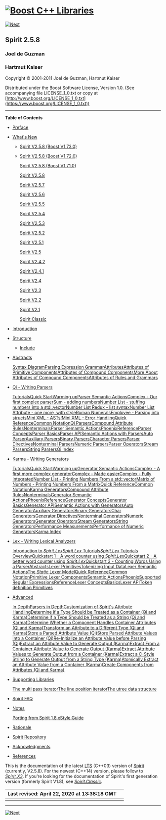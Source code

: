 # [![Boost C++ Libraries](https://www.boost.org/gfx/space.png)](https://www.boost.org/)

[![Next](https://www.boost.org/doc/libs/1_73_0/doc/src/images/next.png)](https://www.boost.org/doc/libs/1_73_0/libs/spirit/doc/html/spirit/preface.html)

## Spirit 2.5.8

### Joel de Guzman

### Hartmut Kaiser

Copyright © 2001-2011 Joel de Guzman, Hartmut Kaiser



Distributed under the Boost Software License, Version 1.0. (See accompanying file LICENSE_1_0.txt or copy at [http://www.boost.org/LICENSE_1_0.txt](https://www.boost.org/LICENSE_1_0.txt))

------

**Table of Contents**

- [Preface](https://www.boost.org/doc/libs/1_73_0/libs/spirit/doc/html/spirit/preface.html)

- [What's New](https://www.boost.org/doc/libs/1_73_0/libs/spirit/doc/html/spirit/what_s_new.html)

  - [Spirit V2.5.8 (Boost V1.73.0)](https://www.boost.org/doc/libs/1_73_0/libs/spirit/doc/html/spirit/what_s_new/spirit_2_5_8_boost_1_73.html)

  - [Spirit V2.5.8 (Boost V1.72.0)](https://www.boost.org/doc/libs/1_73_0/libs/spirit/doc/html/spirit/what_s_new/spirit_2_5_8_boost_1_72.html)

    [Spirit V2.5.8 (Boost V1.71.0)](https://www.boost.org/doc/libs/1_73_0/libs/spirit/doc/html/spirit/what_s_new/spirit_2_5_8_boost_1_71.html)

    [Spirit V2.5.8](https://www.boost.org/doc/libs/1_73_0/libs/spirit/doc/html/spirit/what_s_new/spirit_2_5_8.html)

    [Spirit V2.5.7](https://www.boost.org/doc/libs/1_73_0/libs/spirit/doc/html/spirit/what_s_new/spirit_2_5_7.html)

    [Spirit V2.5.6](https://www.boost.org/doc/libs/1_73_0/libs/spirit/doc/html/spirit/what_s_new/spirit_2_5_6.html)

    [Spirit V2.5.5](https://www.boost.org/doc/libs/1_73_0/libs/spirit/doc/html/spirit/what_s_new/spirit_2_5_5.html)

    [Spirit V2.5.4](https://www.boost.org/doc/libs/1_73_0/libs/spirit/doc/html/spirit/what_s_new/spirit_2_5_4.html)

    [Spirit V2.5.3](https://www.boost.org/doc/libs/1_73_0/libs/spirit/doc/html/spirit/what_s_new/spirit_2_5_3.html)

    [Spirit V2.5.2](https://www.boost.org/doc/libs/1_73_0/libs/spirit/doc/html/spirit/what_s_new/spirit_2_5_2.html)

    [Spirit V2.5.1](https://www.boost.org/doc/libs/1_73_0/libs/spirit/doc/html/spirit/what_s_new/spirit_2_5_1.html)

    [Spirit V2.5](https://www.boost.org/doc/libs/1_73_0/libs/spirit/doc/html/spirit/what_s_new/spirit_2_5.html)

    [Spirit V2.4.2](https://www.boost.org/doc/libs/1_73_0/libs/spirit/doc/html/spirit/what_s_new/spirit_2_4_2.html)

    [Spirit V2.4.1](https://www.boost.org/doc/libs/1_73_0/libs/spirit/doc/html/spirit/what_s_new/spirit_2_4_1.html)

    [Spirit V2.4](https://www.boost.org/doc/libs/1_73_0/libs/spirit/doc/html/spirit/what_s_new/spirit_2_4.html)

    [Spirit V2.3](https://www.boost.org/doc/libs/1_73_0/libs/spirit/doc/html/spirit/what_s_new/spirit_2_3.html)

    [Spirit V2.2](https://www.boost.org/doc/libs/1_73_0/libs/spirit/doc/html/spirit/what_s_new/spirit_2_2.html)

    [Spirit V2.1](https://www.boost.org/doc/libs/1_73_0/libs/spirit/doc/html/spirit/what_s_new/spirit_2_1.html)

    [Spirit Classic](https://www.boost.org/doc/libs/1_73_0/libs/spirit/doc/html/spirit/what_s_new/spirit_1_x.html)

- [Introduction](https://www.boost.org/doc/libs/1_73_0/libs/spirit/doc/html/spirit/introduction.html)

- [Structure](https://www.boost.org/doc/libs/1_73_0/libs/spirit/doc/html/spirit/structure.html)

  - [Include](https://www.boost.org/doc/libs/1_73_0/libs/spirit/doc/html/spirit/structure/include.html)

- [Abstracts](https://www.boost.org/doc/libs/1_73_0/libs/spirit/doc/html/spirit/abstracts.html)

  [Syntax Diagram](https://www.boost.org/doc/libs/1_73_0/libs/spirit/doc/html/spirit/abstracts/syntax_diagram.html)[Parsing Expression Grammar](https://www.boost.org/doc/libs/1_73_0/libs/spirit/doc/html/spirit/abstracts/parsing_expression_grammar.html)[Attributes](https://www.boost.org/doc/libs/1_73_0/libs/spirit/doc/html/spirit/abstracts/attributes.html)[Attributes of Primitive Components](https://www.boost.org/doc/libs/1_73_0/libs/spirit/doc/html/spirit/abstracts/attributes/primitive_attributes.html)[Attributes of Compound Components](https://www.boost.org/doc/libs/1_73_0/libs/spirit/doc/html/spirit/abstracts/attributes/compound_attributes.html)[More About Attributes of Compound Components](https://www.boost.org/doc/libs/1_73_0/libs/spirit/doc/html/spirit/abstracts/attributes/more_compound_attributes.html)[Attributes of Rules and Grammars](https://www.boost.org/doc/libs/1_73_0/libs/spirit/doc/html/spirit/abstracts/attributes/nonterminal_attributes.html)

- [Qi - Writing Parsers](https://www.boost.org/doc/libs/1_73_0/libs/spirit/doc/html/spirit/qi.html)

  [Tutorials](https://www.boost.org/doc/libs/1_73_0/libs/spirit/doc/html/spirit/qi/tutorials.html)[Quick Start](https://www.boost.org/doc/libs/1_73_0/libs/spirit/doc/html/spirit/qi/tutorials/quick_start.html)[Warming up](https://www.boost.org/doc/libs/1_73_0/libs/spirit/doc/html/spirit/qi/tutorials/warming_up.html)[Parser Semantic Actions](https://www.boost.org/doc/libs/1_73_0/libs/spirit/doc/html/spirit/qi/tutorials/semantic_actions.html)[Complex - Our first complex parser](https://www.boost.org/doc/libs/1_73_0/libs/spirit/doc/html/spirit/qi/tutorials/complex___our_first_complex_parser.html)[Sum - adding numbers](https://www.boost.org/doc/libs/1_73_0/libs/spirit/doc/html/spirit/qi/tutorials/sum___adding_numbers.html)[Number List - stuffing numbers into a std::vector](https://www.boost.org/doc/libs/1_73_0/libs/spirit/doc/html/spirit/qi/tutorials/number_list___stuffing_numbers_into_a_std__vector.html)[Number List Redux - list syntax](https://www.boost.org/doc/libs/1_73_0/libs/spirit/doc/html/spirit/qi/tutorials/number_list_redux___list_syntax.html)[Number List Attribute - one more, with style](https://www.boost.org/doc/libs/1_73_0/libs/spirit/doc/html/spirit/qi/tutorials/number_list_attribute___one_more__with_style.html)[Roman Numerals](https://www.boost.org/doc/libs/1_73_0/libs/spirit/doc/html/spirit/qi/tutorials/roman_numerals.html)[Employee - Parsing into structs](https://www.boost.org/doc/libs/1_73_0/libs/spirit/doc/html/spirit/qi/tutorials/employee___parsing_into_structs.html)[Mini XML - ASTs!](https://www.boost.org/doc/libs/1_73_0/libs/spirit/doc/html/spirit/qi/tutorials/mini_xml___asts_.html)[Mini XML - Error Handling](https://www.boost.org/doc/libs/1_73_0/libs/spirit/doc/html/spirit/qi/tutorials/mini_xml___error_handling.html)[Quick Reference](https://www.boost.org/doc/libs/1_73_0/libs/spirit/doc/html/spirit/qi/quick_reference.html)[Common Notation](https://www.boost.org/doc/libs/1_73_0/libs/spirit/doc/html/spirit/qi/quick_reference/common_notation.html)[Qi Parsers](https://www.boost.org/doc/libs/1_73_0/libs/spirit/doc/html/spirit/qi/quick_reference/qi_parsers.html)[Compound Attribute Rules](https://www.boost.org/doc/libs/1_73_0/libs/spirit/doc/html/spirit/qi/quick_reference/compound_attribute_rules.html)[Nonterminals](https://www.boost.org/doc/libs/1_73_0/libs/spirit/doc/html/spirit/qi/quick_reference/non_terminals.html)[Parser Semantic Actions](https://www.boost.org/doc/libs/1_73_0/libs/spirit/doc/html/spirit/qi/quick_reference/semantic_actions.html)[Phoenix](https://www.boost.org/doc/libs/1_73_0/libs/spirit/doc/html/spirit/qi/quick_reference/phoenix.html)[Reference](https://www.boost.org/doc/libs/1_73_0/libs/spirit/doc/html/spirit/qi/reference.html)[Parser Concepts](https://www.boost.org/doc/libs/1_73_0/libs/spirit/doc/html/spirit/qi/reference/parser_concepts.html)[Parser Basics](https://www.boost.org/doc/libs/1_73_0/libs/spirit/doc/html/spirit/qi/reference/basics.html)[Parser API](https://www.boost.org/doc/libs/1_73_0/libs/spirit/doc/html/spirit/qi/reference/parse_api.html)[Semantic Actions with Parsers](https://www.boost.org/doc/libs/1_73_0/libs/spirit/doc/html/spirit/qi/reference/action.html)[Auto Parser](https://www.boost.org/doc/libs/1_73_0/libs/spirit/doc/html/spirit/qi/reference/auto.html)[Auxiliary Parsers](https://www.boost.org/doc/libs/1_73_0/libs/spirit/doc/html/spirit/qi/reference/auxiliary.html)[Binary Parsers](https://www.boost.org/doc/libs/1_73_0/libs/spirit/doc/html/spirit/qi/reference/binary.html)[Character Parsers](https://www.boost.org/doc/libs/1_73_0/libs/spirit/doc/html/spirit/qi/reference/char.html)[Parser Directives](https://www.boost.org/doc/libs/1_73_0/libs/spirit/doc/html/spirit/qi/reference/directive.html)[Nonterminal Parsers](https://www.boost.org/doc/libs/1_73_0/libs/spirit/doc/html/spirit/qi/reference/nonterminal.html)[Numeric Parsers](https://www.boost.org/doc/libs/1_73_0/libs/spirit/doc/html/spirit/qi/reference/numeric.html)[Parser Operators](https://www.boost.org/doc/libs/1_73_0/libs/spirit/doc/html/spirit/qi/reference/operator.html)[Stream Parsers](https://www.boost.org/doc/libs/1_73_0/libs/spirit/doc/html/spirit/qi/reference/stream.html)[String Parsers](https://www.boost.org/doc/libs/1_73_0/libs/spirit/doc/html/spirit/qi/reference/string.html)[Qi Index](https://www.boost.org/doc/libs/1_73_0/libs/spirit/doc/html/spirit/qi/s04.html)

- [Karma - Writing Generators](https://www.boost.org/doc/libs/1_73_0/libs/spirit/doc/html/spirit/karma.html)

  [Tutorials](https://www.boost.org/doc/libs/1_73_0/libs/spirit/doc/html/spirit/karma/tutorials.html)[Quick Start](https://www.boost.org/doc/libs/1_73_0/libs/spirit/doc/html/spirit/karma/tutorials/quick_start.html)[Warming up](https://www.boost.org/doc/libs/1_73_0/libs/spirit/doc/html/spirit/karma/tutorials/warming_up.html)[Generator Semantic Actions](https://www.boost.org/doc/libs/1_73_0/libs/spirit/doc/html/spirit/karma/tutorials/semantic_actions.html)[Complex - A first more complex generator](https://www.boost.org/doc/libs/1_73_0/libs/spirit/doc/html/spirit/karma/tutorials/karma_complex.html)[Complex - Made easier](https://www.boost.org/doc/libs/1_73_0/libs/spirit/doc/html/spirit/karma/tutorials/karma_easier_complex.html)[Complex - Fully Integrated](https://www.boost.org/doc/libs/1_73_0/libs/spirit/doc/html/spirit/karma/tutorials/karma_adapted_complex.html)[Number List - Printing Numbers From a std::vector](https://www.boost.org/doc/libs/1_73_0/libs/spirit/doc/html/spirit/karma/tutorials/num_list.html)[Matrix of Numbers - Printing Numbers From a Matrix](https://www.boost.org/doc/libs/1_73_0/libs/spirit/doc/html/spirit/karma/tutorials/num_matrix.html)[Quick Reference](https://www.boost.org/doc/libs/1_73_0/libs/spirit/doc/html/spirit/karma/quick_reference.html)[Common Notation](https://www.boost.org/doc/libs/1_73_0/libs/spirit/doc/html/spirit/karma/quick_reference/common_notation.html)[Karma Generators](https://www.boost.org/doc/libs/1_73_0/libs/spirit/doc/html/spirit/karma/quick_reference/primitive_generators.html)[Compound Attribute Rules](https://www.boost.org/doc/libs/1_73_0/libs/spirit/doc/html/spirit/karma/quick_reference/compound_attribute_rules.html)[Nonterminals](https://www.boost.org/doc/libs/1_73_0/libs/spirit/doc/html/spirit/karma/quick_reference/non_terminals.html)[Generator Semantic Actions](https://www.boost.org/doc/libs/1_73_0/libs/spirit/doc/html/spirit/karma/quick_reference/semantic_actions.html)[Phoenix](https://www.boost.org/doc/libs/1_73_0/libs/spirit/doc/html/spirit/karma/quick_reference/phoenix.html)[Reference](https://www.boost.org/doc/libs/1_73_0/libs/spirit/doc/html/spirit/karma/reference.html)[Generator Concepts](https://www.boost.org/doc/libs/1_73_0/libs/spirit/doc/html/spirit/karma/reference/generator_concepts.html)[Generator Basics](https://www.boost.org/doc/libs/1_73_0/libs/spirit/doc/html/spirit/karma/reference/basics.html)[Generator API](https://www.boost.org/doc/libs/1_73_0/libs/spirit/doc/html/spirit/karma/reference/generate_api.html)[Semantic Actions with Generators](https://www.boost.org/doc/libs/1_73_0/libs/spirit/doc/html/spirit/karma/reference/action.html)[Auto Generator](https://www.boost.org/doc/libs/1_73_0/libs/spirit/doc/html/spirit/karma/reference/auto.html)[Auxiliary Generators](https://www.boost.org/doc/libs/1_73_0/libs/spirit/doc/html/spirit/karma/reference/auxiliary.html)[Binary Generators](https://www.boost.org/doc/libs/1_73_0/libs/spirit/doc/html/spirit/karma/reference/binary.html)[Char Generators](https://www.boost.org/doc/libs/1_73_0/libs/spirit/doc/html/spirit/karma/reference/char.html)[Generator Directives](https://www.boost.org/doc/libs/1_73_0/libs/spirit/doc/html/spirit/karma/reference/directive.html)[Nonterminal Generators](https://www.boost.org/doc/libs/1_73_0/libs/spirit/doc/html/spirit/karma/reference/nonterminal.html)[Numeric Generators](https://www.boost.org/doc/libs/1_73_0/libs/spirit/doc/html/spirit/karma/reference/numeric.html)[Generator Operators](https://www.boost.org/doc/libs/1_73_0/libs/spirit/doc/html/spirit/karma/reference/operator.html)[Stream Generators](https://www.boost.org/doc/libs/1_73_0/libs/spirit/doc/html/spirit/karma/reference/stream.html)[String Generators](https://www.boost.org/doc/libs/1_73_0/libs/spirit/doc/html/spirit/karma/reference/string.html)[Performance Measurements](https://www.boost.org/doc/libs/1_73_0/libs/spirit/doc/html/spirit/karma/performance_measurements.html)[Performance of Numeric Generators](https://www.boost.org/doc/libs/1_73_0/libs/spirit/doc/html/spirit/karma/performance_measurements/numeric_performance.html)[Karma Index](https://www.boost.org/doc/libs/1_73_0/libs/spirit/doc/html/spirit/karma/s05.html)

- [Lex - Writing Lexical Analyzers](https://www.boost.org/doc/libs/1_73_0/libs/spirit/doc/html/spirit/lex.html)

  [Introduction to *Spirit.Lex*](https://www.boost.org/doc/libs/1_73_0/libs/spirit/doc/html/spirit/lex/lexer_introduction.html)[*Spirit.Lex* Tutorials](https://www.boost.org/doc/libs/1_73_0/libs/spirit/doc/html/spirit/lex/tutorials.html)[*Spirit.Lex* Tutorials Overview](https://www.boost.org/doc/libs/1_73_0/libs/spirit/doc/html/spirit/lex/tutorials/lexer_tutorials.html)[Quickstart 1 - A word counter using *Spirit.Lex*](https://www.boost.org/doc/libs/1_73_0/libs/spirit/doc/html/spirit/lex/tutorials/lexer_quickstart1.html)[Quickstart 2 - A better word counter using *Spirit.Lex*](https://www.boost.org/doc/libs/1_73_0/libs/spirit/doc/html/spirit/lex/tutorials/lexer_quickstart2.html)[Quickstart 3 - Counting Words Using a Parser](https://www.boost.org/doc/libs/1_73_0/libs/spirit/doc/html/spirit/lex/tutorials/lexer_quickstart3.html)[Abstracts](https://www.boost.org/doc/libs/1_73_0/libs/spirit/doc/html/spirit/lex/abstracts.html)[Lexer Primitives](https://www.boost.org/doc/libs/1_73_0/libs/spirit/doc/html/spirit/lex/abstracts/lexer_primitives.html)[Tokenizing Input Data](https://www.boost.org/doc/libs/1_73_0/libs/spirit/doc/html/spirit/lex/abstracts/lexer_tokenizing.html)[Lexer Semantic Actions](https://www.boost.org/doc/libs/1_73_0/libs/spirit/doc/html/spirit/lex/abstracts/lexer_semantic_actions.html)[The *Static* Lexer Model](https://www.boost.org/doc/libs/1_73_0/libs/spirit/doc/html/spirit/lex/abstracts/lexer_static_model.html)[Quick Reference](https://www.boost.org/doc/libs/1_73_0/libs/spirit/doc/html/spirit/lex/quick_reference.html)[Common Notation](https://www.boost.org/doc/libs/1_73_0/libs/spirit/doc/html/spirit/lex/quick_reference/common_notation.html)[Primitive Lexer Components](https://www.boost.org/doc/libs/1_73_0/libs/spirit/doc/html/spirit/lex/quick_reference/lexers.html)[Semantic Actions](https://www.boost.org/doc/libs/1_73_0/libs/spirit/doc/html/spirit/lex/quick_reference/semantic_actions.html)[Phoenix](https://www.boost.org/doc/libs/1_73_0/libs/spirit/doc/html/spirit/lex/quick_reference/phoenix.html)[Supported Regular Expressions](https://www.boost.org/doc/libs/1_73_0/libs/spirit/doc/html/spirit/lex/quick_reference/lexer.html)[Reference](https://www.boost.org/doc/libs/1_73_0/libs/spirit/doc/html/spirit/lex/reference.html)[Lexer Concepts](https://www.boost.org/doc/libs/1_73_0/libs/spirit/doc/html/spirit/lex/reference/lexer_concepts.html)[Basics](https://www.boost.org/doc/libs/1_73_0/libs/spirit/doc/html/spirit/lex/reference/lex_basics.html)[Lexer API](https://www.boost.org/doc/libs/1_73_0/libs/spirit/doc/html/spirit/lex/reference/lexer_api.html)[Token definition Primitives](https://www.boost.org/doc/libs/1_73_0/libs/spirit/doc/html/spirit/lex/reference/primitives.html)

- [Advanced](https://www.boost.org/doc/libs/1_73_0/libs/spirit/doc/html/spirit/advanced.html)

  [In Depth](https://www.boost.org/doc/libs/1_73_0/libs/spirit/doc/html/spirit/advanced/indepth.html)[Parsers in Depth](https://www.boost.org/doc/libs/1_73_0/libs/spirit/doc/html/spirit/advanced/indepth/parsers_indepth.html)[Customization of Spirit's Attribute Handling](https://www.boost.org/doc/libs/1_73_0/libs/spirit/doc/html/spirit/advanced/customize.html)[Determine if a Type Should be Treated as a Container (Qi and Karma)](https://www.boost.org/doc/libs/1_73_0/libs/spirit/doc/html/spirit/advanced/customize/is_container.html)[Determine if a Type Should be Treated as a String (Qi and Karma)](https://www.boost.org/doc/libs/1_73_0/libs/spirit/doc/html/spirit/advanced/customize/is_string.html)[Determine Whether a Component Handles Container Attributes (Qi and Karma)](https://www.boost.org/doc/libs/1_73_0/libs/spirit/doc/html/spirit/advanced/customize/handles_container.html)[Transform an Attribute to a Different Type (Qi and Karma)](https://www.boost.org/doc/libs/1_73_0/libs/spirit/doc/html/spirit/advanced/customize/transform.html)[Store a Parsed Attribute Value (Qi)](https://www.boost.org/doc/libs/1_73_0/libs/spirit/doc/html/spirit/advanced/customize/assign_to.html)[Store Parsed Attribute Values into a Container (Qi)](https://www.boost.org/doc/libs/1_73_0/libs/spirit/doc/html/spirit/advanced/customize/store_value.html)[Re-Initialize an Attribute Value before Parsing (Qi)](https://www.boost.org/doc/libs/1_73_0/libs/spirit/doc/html/spirit/advanced/customize/clear_value.html)[Extract an Attribute Value to Generate Output (Karma)](https://www.boost.org/doc/libs/1_73_0/libs/spirit/doc/html/spirit/advanced/customize/extract_from.html)[Extract From a Container Attribute Value to Generate Output (Karma)](https://www.boost.org/doc/libs/1_73_0/libs/spirit/doc/html/spirit/advanced/customize/extract_from_container.html)[Extract Attribute Values to Generate Output from a Container (Karma)](https://www.boost.org/doc/libs/1_73_0/libs/spirit/doc/html/spirit/advanced/customize/iterate.html)[Extract a C-Style String to Generate Output from a String Type (Karma)](https://www.boost.org/doc/libs/1_73_0/libs/spirit/doc/html/spirit/advanced/customize/string_traits.html)[Atomically Extract an Attribute Value from a Container (Karma)](https://www.boost.org/doc/libs/1_73_0/libs/spirit/doc/html/spirit/advanced/customize/attribute_as.html)[Create Components from Attributes (Qi and Karma)](https://www.boost.org/doc/libs/1_73_0/libs/spirit/doc/html/spirit/advanced/customize/auto.html)

- [Supporting Libraries](https://www.boost.org/doc/libs/1_73_0/libs/spirit/doc/html/spirit/support.html)

  [The multi pass iterator](https://www.boost.org/doc/libs/1_73_0/libs/spirit/doc/html/spirit/support/multi_pass.html)[The line position iterator](https://www.boost.org/doc/libs/1_73_0/libs/spirit/doc/html/spirit/support/line_pos_iterator.html)[The utree data structure](https://www.boost.org/doc/libs/1_73_0/libs/spirit/doc/html/spirit/support/utree.html)

- [Spirit FAQ](https://www.boost.org/doc/libs/1_73_0/libs/spirit/doc/html/spirit/faq.html)

- [Notes](https://www.boost.org/doc/libs/1_73_0/libs/spirit/doc/html/spirit/notes.html)

  [Porting from Spirit 1.8.x](https://www.boost.org/doc/libs/1_73_0/libs/spirit/doc/html/spirit/notes/porting_from_spirit_1_8_x.html)[Style Guide](https://www.boost.org/doc/libs/1_73_0/libs/spirit/doc/html/spirit/notes/style_guide.html)

- [Rationale](https://www.boost.org/doc/libs/1_73_0/libs/spirit/doc/html/spirit/rationale.html)

- [Spirit Repository](https://www.boost.org/doc/libs/1_73_0/libs/spirit/doc/html/spirit/repository.html)

- [Acknowledgments](https://www.boost.org/doc/libs/1_73_0/libs/spirit/doc/html/spirit/acknowledgments.html)

- [References](https://www.boost.org/doc/libs/1_73_0/libs/spirit/doc/html/spirit/references.html)

This is the documentation of the latest [LTS](https://en.wikipedia.org/wiki/Long-term_support) (C++03) version of [Spirit](http://boost-spirit.com/) (currently, V2.5.8). For the newest (C++14) version, please follow to [*Spirit.X3*](https://www.boost.org/doc/libs/1_73_0/libs/spirit/doc/x3/html/index.html). If you're looking for the documentation of Spirit's first generation version (formerly Spirit V1.8), see [*Spirit.Classic*](https://www.boost.org/doc/libs/1_73_0/libs/spirit/classic/index.html).

| Last revised: April 22, 2020 at 13:38:18 GMT |      |
| -------------------------------------------- | ---- |
|                                              |      |

------

[![Next](https://www.boost.org/doc/libs/1_73_0/doc/src/images/next.png)](https://www.boost.org/doc/libs/1_73_0/libs/spirit/doc/html/spirit/preface.html)